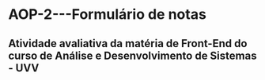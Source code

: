 # AOP-2---Formulário de notas

## Atividade avaliativa da matéria de Front-End do curso de Análise e Desenvolvimento de Sistemas - UVV
